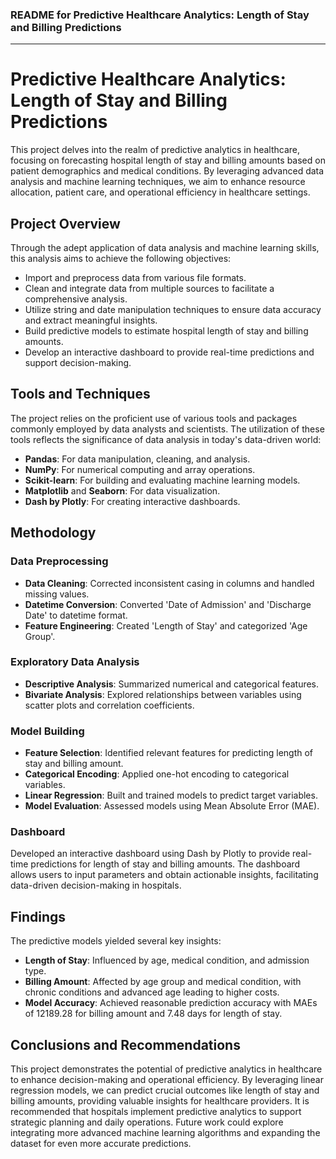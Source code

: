 ### README for Predictive Healthcare Analytics: Length of Stay and Billing Predictions

---

# Predictive Healthcare Analytics: Length of Stay and Billing Predictions

This project delves into the realm of predictive analytics in healthcare, focusing on forecasting hospital length of stay and billing amounts based on patient demographics and medical conditions. By leveraging advanced data analysis and machine learning techniques, we aim to enhance resource allocation, patient care, and operational efficiency in healthcare settings.

## Project Overview

Through the adept application of data analysis and machine learning skills, this analysis aims to achieve the following objectives:

- Import and preprocess data from various file formats.
- Clean and integrate data from multiple sources to facilitate a comprehensive analysis.
- Utilize string and date manipulation techniques to ensure data accuracy and extract meaningful insights.
- Build predictive models to estimate hospital length of stay and billing amounts.
- Develop an interactive dashboard to provide real-time predictions and support decision-making.

## Tools and Techniques

The project relies on the proficient use of various tools and packages commonly employed by data analysts and scientists. The utilization of these tools reflects the significance of data analysis in today's data-driven world:

- **Pandas**: For data manipulation, cleaning, and analysis.
- **NumPy**: For numerical computing and array operations.
- **Scikit-learn**: For building and evaluating machine learning models.
- **Matplotlib** and **Seaborn**: For data visualization.
- **Dash by Plotly**: For creating interactive dashboards.

## Methodology

### Data Preprocessing

- **Data Cleaning**: Corrected inconsistent casing in columns and handled missing values.
- **Datetime Conversion**: Converted 'Date of Admission' and 'Discharge Date' to datetime format.
- **Feature Engineering**: Created 'Length of Stay' and categorized 'Age Group'.

### Exploratory Data Analysis

- **Descriptive Analysis**: Summarized numerical and categorical features.
- **Bivariate Analysis**: Explored relationships between variables using scatter plots and correlation coefficients.

### Model Building

- **Feature Selection**: Identified relevant features for predicting length of stay and billing amount.
- **Categorical Encoding**: Applied one-hot encoding to categorical variables.
- **Linear Regression**: Built and trained models to predict target variables.
- **Model Evaluation**: Assessed models using Mean Absolute Error (MAE).

### Dashboard

Developed an interactive dashboard using Dash by Plotly to provide real-time predictions for length of stay and billing amounts. The dashboard allows users to input parameters and obtain actionable insights, facilitating data-driven decision-making in hospitals.

## Findings

The predictive models yielded several key insights:
- **Length of Stay**: Influenced by age, medical condition, and admission type.
- **Billing Amount**: Affected by age group and medical condition, with chronic conditions and advanced age leading to higher costs.
- **Model Accuracy**: Achieved reasonable prediction accuracy with MAEs of 12189.28 for billing amount and 7.48 days for length of stay.

## Conclusions and Recommendations

This project demonstrates the potential of predictive analytics in healthcare to enhance decision-making and operational efficiency. By leveraging linear regression models, we can predict crucial outcomes like length of stay and billing amounts, providing valuable insights for healthcare providers. It is recommended that hospitals implement predictive analytics to support strategic planning and daily operations. Future work could explore integrating more advanced machine learning algorithms and expanding the dataset for even more accurate predictions.
